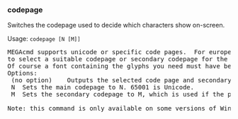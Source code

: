 ### codepage
Switches the codepage used to decide which characters show on-screen.

Usage: `codepage [N [M]]`
<pre>
MEGAcmd supports unicode or specific code pages.  For european countries you may need
to select a suitable codepage or secondary codepage for the character set you use.
Of course a font containing the glyphs you need must have been selected for the terminal first.
Options:
 (no option)	Outputs the selected code page and secondary codepage (if configured).
 N	Sets the main codepage to N. 65001 is Unicode.
 M	Sets the secondary codepage to M, which is used if the primary can't translate a character.

Note: this command is only available on some versions of Windows
</pre>
